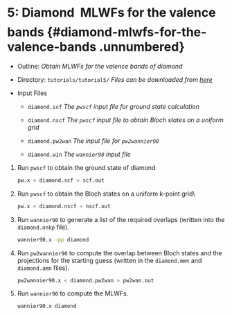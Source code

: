 # 5: Diamond &#151; MLWFs for the valence bands {#diamond-mlwfs-for-the-valence-bands .unnumbered}

-   Outline: *Obtain MLWFs for the valence bands of diamond*

-   Directory: `tutorials/tutorial5/` *Files can be downloaded from [here](https://github.com/wannier-developers/wannier90/tutorials/tutorial5)*

-   Input Files

    -    `diamond.scf` *The `pwscf` input file for ground
        state calculation*

    -    `diamond.nscf` *The `pwscf` input file to obtain
        Bloch states on a uniform grid*

    -    `diamond.pw2wan` *The input file for `pw2wannier90`*

    -    `diamond.win` *The `wannier90` input file*

1.  Run `pwscf` to obtain the ground state of diamond

    ```bash title="Terminal"
    pw.x < diamond.scf > scf.out
    ```

2.  Run `pwscf` to obtain the Bloch states on a uniform
    k-point grid\

    ```bash title="Terminal"
    pw.x < diamond.nscf > nscf.out
    ```

3.  Run `wannier90` to generate a list of the required overlaps (written
    into the `diamond.nnkp` file).
    
    ```bash title="Terminal"
    wannier90.x -pp diamond
    ```

4.  Run `pw2wannier90` to compute the overlap between Bloch states and
    the projections for the starting guess (written in the `diamond.mmn`
    and `diamond.amn` files).

    ```bash title="Terminal"
    pw2wannier90.x < diamond.pw2wan > pw2wan.out
    ```

5.  Run `wannier90` to compute the MLWFs.

    ```bash title="Terminal"
    wannier90.x diamond
    ```


